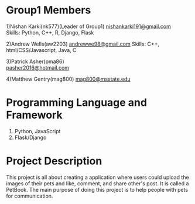 # Group1 Members
1)Nishan Karki(nk577)(Leader of Group1)
nishankarki191@gmail.com    
Skills:  Python, C++, R, Django, Flask


2)Andrew Wells(aw2203)
andrewwe98@gmail.com
Skills: C++, html/CSS/Javascript, Java, C

3)Patrick Asher(pma86)  
pasher2016@hotmail.com 

4)Matthew Gentry(mag800) 
mag800@msstate.edu

# Programming Language and Framework
1) Python, JavaScript
2) Flask/Django

# Project Description

This project is all about creating a application where users could upload the images of their pets and like, comment, and share other's post. It is called a PetBook. The main purpose of doing this project is to help people with pets for communication.
